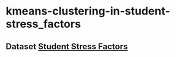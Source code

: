 # kmeans-clustering-in-student-stress_factors
## Dataset  [Student Stress Factors](https://www.kaggle.com/datasets/samyakb/student-stress-factors)
